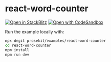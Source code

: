 # react-word-counter

[![Open in StackBlitz](https://developer.stackblitz.com/img/open_in_stackblitz.svg)](https://stackblitz.com/github/prosekit/examples/tree/master/react-word-counter)
[![Open with CodeSandbox](https://assets.codesandbox.io/github/button-edit-lime.svg)](https://codesandbox.io/p/sandbox/github/prosekit/examples/tree/master/react-word-counter)

Run the example locally with:

```bash
npx degit prosekit/examples/react-word-counter
cd react-word-counter
npm install
npm run dev
```
